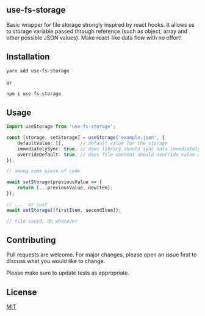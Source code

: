 ## use-fs-storage
Basic wrapper for file storage strongly inspired by react hooks. It allows us to storage variable passed through reference (such as object, array and other possible JSON values). Make react-like data flow with no effort!

## Installation


```bash
yarn add use-fs-storage
```

or 
```bash
npm i use-fs-storage
```

## Usage

```typescript
import useStorage from 'use-fs-storage';

const [storage, setStorage] = useStorage('example.json', {
    defaultValue: [],      // default value for the storage
    immediatelySync: true, // does library should sync data immediately
    overrideDefault: true, // does file content should override value above
});

// among some piece of code

await setStorage(previousValue => {
    return [...previousValue, newItem];
});

// ...  or just
await setStorage([firstItem, secondItem]);

// file saved, do whatever
```

## Contributing
Pull requests are welcome. For major changes, please open an issue first to discuss what you would like to change.

Please make sure to update tests as appropriate.

## License
[MIT](https://choosealicense.com/licenses/mit/)